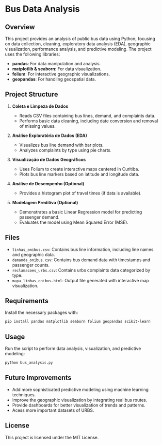 # Bus Data Analysis

## Overview
This project provides an analysis of public bus data using Python, focusing on data collection, cleaning, exploratory data analysis (EDA), geographic visualization, performance analysis, and predictive modeling. The project uses the following libraries:

- **pandas**: For data manipulation and analysis.
- **matplotlib & seaborn**: For data visualization.
- **folium**: For interactive geographic visualizations.
- **geopandas**: For handling geospatial data.

## Project Structure
1. **Coleta e Limpeza de Dados**  
    - Reads CSV files containing bus lines, demand, and complaints data.  
    - Performs basic data cleaning, including date conversion and removal of missing values.  

2. **Análise Exploratória de Dados (EDA)**  
    - Visualizes bus line demand with bar plots.  
    - Analyzes complaints by type using pie charts.  

3. **Visualização de Dados Geográficos**  
    - Uses Folium to create interactive maps centered in Curitiba.  
    - Plots bus line markers based on latitude and longitude data.  

4. **Análise de Desempenho (Optional)**  
    - Provides a histogram plot of travel times (if data is available).  

5. **Modelagem Preditiva (Optional)**  
    - Demonstrates a basic Linear Regression model for predicting passenger demand.  
    - Evaluates the model using Mean Squared Error (MSE).  

## Files
- `linhas_onibus.csv`: Contains bus line information, including line names and geographic data.
- `demanda_onibus.csv`: Contains bus demand data with timestamps and passenger counts.
- `reclamacoes_urbs.csv`: Contains urbs complaints data categorized by type.
- `mapa_linhas_onibus.html`: Output file generated with interactive map visualization.

## Requirements
Install the necessary packages with:
```bash
pip install pandas matplotlib seaborn folium geopandas scikit-learn
```

## Usage
Run the script to perform data analysis, visualization, and predictive modeling:
```bash
python bus_analysis.py
```

## Future Improvements
- Add more sophisticated predictive modeling using machine learning techniques.
- Improve the geographic visualization by integrating real bus routes.
- Provide dashboards for better visualization of trends and patterns.
- Acess more important datasets of URBS.

## License
This project is licensed under the MIT License.
